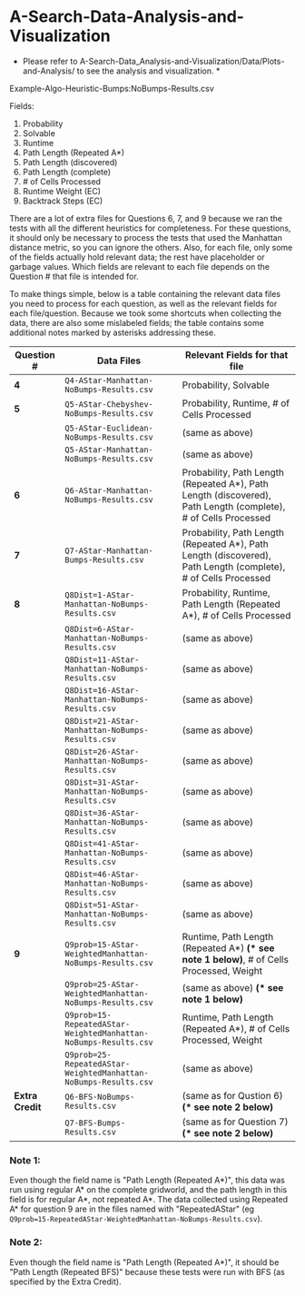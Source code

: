 # A-Search-Data-Analysis-and-Visualization

* Please refer to A-Search-Data_Analysis-and-Visualization/Data/Plots-and-Analysis/ to see the analysis and visualization. *

Example-Algo-Heuristic-Bumps:NoBumps-Results.csv

Fields:
1. Probability
2. Solvable
3. Runtime
4. Path Length (Repeated A*)
5. Path Length (discovered)
6. Path Length (complete)
7. \# of Cells Processed
8. Runtime	Weight (EC)
9. Backtrack Steps (EC)

There are a lot of extra files for Questions 6, 7, and 9 because we ran the tests with all the different heuristics for completeness.
For these questions, it should only be necessary to process the tests that used the Manhattan distance metric, so you can ignore the others.
Also, for each file, only some of the fields actually hold relevant data; the rest have placeholder or garbage values.
Which fields are relevant to each file depends on the Question \# that file is intended for.

To make things simple, below is a table containing the relevant data files you need to process for each question,
as well as the relevant fields for each file/question.
Because we took some shortcuts when collecting the data, there are also some mislabeled fields;
the table contains some additional notes marked by asterisks addressing these.

| Question \# | Data Files | Relevant Fields for that file |
| ----------- | ---------- | ----------------------------- |
| **4** |`Q4-AStar-Manhattan-NoBumps-Results.csv`| Probability, Solvable |
| **5** |`Q5-AStar-Chebyshev-NoBumps-Results.csv`| Probability, Runtime, \# of Cells Processed |
|       |`Q5-AStar-Euclidean-NoBumps-Results.csv`| (same as above) |
|       |`Q5-AStar-Manhattan-NoBumps-Results.csv`| (same as above) |
| **6** |`Q6-AStar-Manhattan-NoBumps-Results.csv`| Probability, Path Length (Repeated A*), Path Length (discovered), Path Length (complete), \# of Cells Processed |
| **7** |`Q7-AStar-Manhattan-Bumps-Results.csv`  | Probability, Path Length (Repeated A*), Path Length (discovered), Path Length (complete), \# of Cells Processed |
| **8** |`Q8Dist=1-AStar-Manhattan-NoBumps-Results.csv`| Probability, Runtime, Path Length (Repeated A*), \# of Cells Processed |
|       |`Q8Dist=6-AStar-Manhattan-NoBumps-Results.csv`| (same as above) |
|       |`Q8Dist=11-AStar-Manhattan-NoBumps-Results.csv`| (same as above) |
|       |`Q8Dist=16-AStar-Manhattan-NoBumps-Results.csv`| (same as above) |
|       |`Q8Dist=21-AStar-Manhattan-NoBumps-Results.csv`| (same as above) |
|       |`Q8Dist=26-AStar-Manhattan-NoBumps-Results.csv`| (same as above) |
|       |`Q8Dist=31-AStar-Manhattan-NoBumps-Results.csv`| (same as above) |
|       |`Q8Dist=36-AStar-Manhattan-NoBumps-Results.csv`| (same as above) |
|       |`Q8Dist=41-AStar-Manhattan-NoBumps-Results.csv`| (same as above) |
|       |`Q8Dist=46-AStar-Manhattan-NoBumps-Results.csv`| (same as above) |
|       |`Q8Dist=51-AStar-Manhattan-NoBumps-Results.csv`| (same as above) |
| **9** |`Q9prob=15-AStar-WeightedManhattan-NoBumps-Results.csv`| Runtime, Path Length (Repeated A\*) **(\* see note 1 below)**, \# of Cells Processed, Weight |
|       |`Q9prob=25-AStar-WeightedManhattan-NoBumps-Results.csv`| (same as above) **(\* see note 1 below)** |
|       |`Q9prob=15-RepeatedAStar-WeightedManhattan-NoBumps-Results.csv`| Runtime, Path Length (Repeated A\*), \# of Cells Processed, Weight |
|       |`Q9prob=25-RepeatedAStar-WeightedManhattan-NoBumps-Results.csv`| (same as above) |
| **Extra Credit** |`Q6-BFS-NoBumps-Results.csv`| (same as for Qustion 6) **(\* see note 2 below)** |
|                  |`Q7-BFS-Bumps-Results.csv`| (same as for Question 7) **(\* see note 2 below)** |

### Note 1:
Even though the field name is "Path Length (Repeated A\*)", this data was run using regular A* on the complete gridworld,
and the path length in this field is for regular A*, not repeated A*.
The data collected using Repeated A* for question 9 are in the files named with "RepeatedAStar"
(eg `Q9prob=15-RepeatedAStar-WeightedManhattan-NoBumps-Results.csv`).

### Note 2:
Even though the field name is "Path Length (Repeated A\*)", it should be "Path Length (Repeated BFS)" because these tests were run with BFS
(as specified by the Extra Credit).

